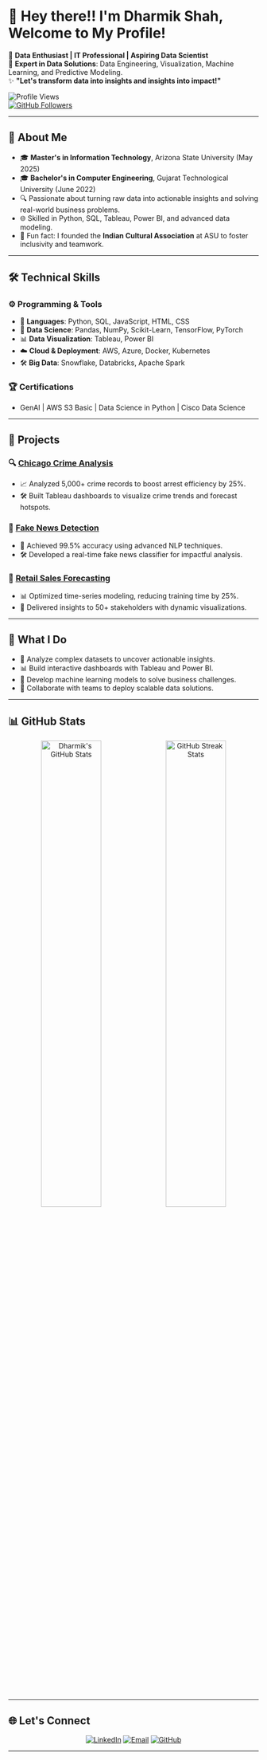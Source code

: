 # 👋 Hey there!! I'm Dharmik Shah, Welcome to My Profile!  

🌟 **Data Enthusiast | IT Professional | Aspiring Data Scientist**  
🎯 **Expert in Data Solutions**: Data Engineering, Visualization, Machine Learning, and Predictive Modeling.                                                                                 
✨ **"Let's transform data into insights and insights into impact!"**

![Profile Views](https://komarev.com/ghpvc/?username=dharmik2101&color=blue)  
[![GitHub Followers](https://img.shields.io/github/followers/dharmik2101?label=Follow&style=social)](https://github.com/dharmik2101)

---

## 🚀 **About Me**
- 🎓 **Master's in Information Technology**, Arizona State University (May 2025)  
- 🎓 **Bachelor's in Computer Engineering**, Gujarat Technological University (June 2022)  
- 🔍 Passionate about turning raw data into actionable insights and solving real-world business problems.
- 🌐 Skilled in Python, SQL, Tableau, Power BI, and advanced data modeling.
- 🌟 Fun fact: I founded the **Indian Cultural Association** at ASU to foster inclusivity and teamwork.

---

## 🛠️ **Technical Skills**

### ⚙️ **Programming & Tools**
- 🐍 **Languages**: Python, SQL, JavaScript, HTML, CSS  
- 🧮 **Data Science**: Pandas, NumPy, Scikit-Learn, TensorFlow, PyTorch  
- 📊 **Data Visualization**: Tableau, Power BI  
- ☁️ **Cloud & Deployment**: AWS, Azure, Docker, Kubernetes  
- 🛠️ **Big Data**: Snowflake, Databricks, Apache Spark  

### 🏆 **Certifications**
- GenAI | AWS S3 Basic | Data Science in Python | Cisco Data Science  

---

## 📂 **Projects**
### 🔍 **[Chicago Crime Analysis](https://public.tableau.com/app/profile/dharmik.shah2873/viz/Chicago_Crime_Analysis_17136777823450/ChicagoCrimeAnalysis)**  
- 📈 Analyzed 5,000+ crime records to boost arrest efficiency by 25%.  
- 🛠️ Built Tableau dashboards to visualize crime trends and forecast hotspots.

### 📰 **[Fake News Detection](https://github.com/dharmik2101/Fake-News-Detection-Using-Machine-Learning)**  
- 🤖 Achieved 99.5% accuracy using advanced NLP techniques.  
- 🛠️ Developed a real-time fake news classifier for impactful analysis.

### 🛒 **[Retail Sales Forecasting](https://github.com/dharmik2101/Retail-Sales-Forecasting-with-Time-Series-Analysis-)**  
- 📊 Optimized time-series modeling, reducing training time by 25%.  
- 🚀 Delivered insights to 50+ stakeholders with dynamic visualizations.

---

## 🎯 **What I Do**
- 🔎 Analyze complex datasets to uncover actionable insights.  
- 📊 Build interactive dashboards with Tableau and Power BI.  
- 🤖 Develop machine learning models to solve business challenges.  
- 🚀 Collaborate with teams to deploy scalable data solutions.

---

## 📊 **GitHub Stats**

<div align="center">
  <img src="https://github-readme-stats.vercel.app/api?username=dharmik2101&show_icons=true&theme=radical" alt="Dharmik's GitHub Stats" width="49%" />
  <img src="https://github-readme-streak-stats.herokuapp.com/?user=dharmik2101&theme=radical" alt="GitHub Streak Stats" width="49%" />
</div>

---

## 🌐 **Let's Connect**

<p align="center">
  <a href="https://www.linkedin.com/in/dharmikshah21/" target="_blank"><img src="https://img.shields.io/badge/LinkedIn-Connect-blue?style=flat&logo=linkedin" alt="LinkedIn"></a>
  <a href="mailto:dshah125@asu.edu"><img src="https://img.shields.io/badge/Email-Send%20Mail-blue?style=flat&logo=gmail" alt="Email"></a>
  <a href="https://github.com/dharmik2101"><img src="https://img.shields.io/badge/GitHub-Follow-lightgrey?style=flat&logo=github" alt="GitHub"></a>
</p>

---



